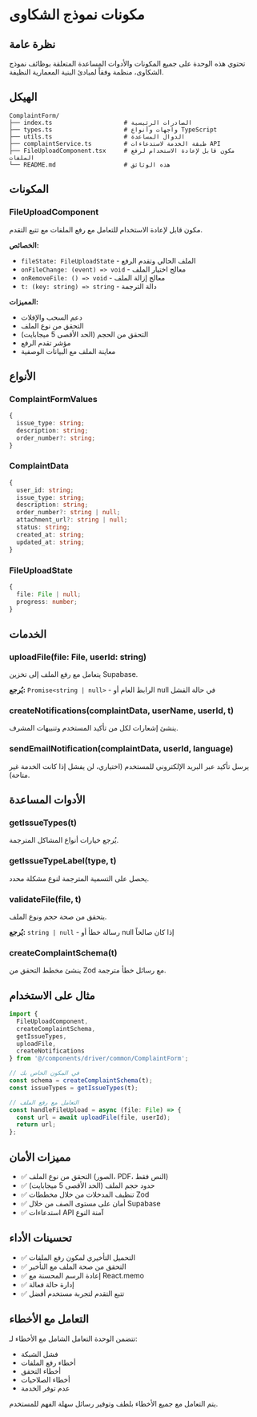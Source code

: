 # مكونات نموذج الشكاوى

## نظرة عامة
تحتوي هذه الوحدة على جميع المكونات والأدوات المساعدة المتعلقة بوظائف نموذج الشكاوى، منظمة وفقاً لمبادئ البنية المعمارية النظيفة.

## الهيكل

```
ComplaintForm/
├── index.ts                    # الصادرات الرئيسية
├── types.ts                    # واجهات وأنواع TypeScript
├── utils.ts                    # الدوال المساعدة
├── complaintService.ts         # طبقة الخدمة لاستدعاءات API
├── FileUploadComponent.tsx     # مكون قابل لإعادة الاستخدام لرفع الملفات
└── README.md                   # هذه الوثائق
```

## المكونات

### FileUploadComponent
مكون قابل لإعادة الاستخدام للتعامل مع رفع الملفات مع تتبع التقدم.

**الخصائص:**
- `fileState: FileUploadState` - الملف الحالي وتقدم الرفع
- `onFileChange: (event) => void` - معالج اختيار الملف
- `onRemoveFile: () => void` - معالج إزالة الملف
- `t: (key: string) => string` - دالة الترجمة

**المميزات:**
- دعم السحب والإفلات
- التحقق من نوع الملف
- التحقق من الحجم (الحد الأقصى 5 ميجابايت)
- مؤشر تقدم الرفع
- معاينة الملف مع البيانات الوصفية

## الأنواع

### ComplaintFormValues
```typescript
{
  issue_type: string;
  description: string;
  order_number?: string;
}
```

### ComplaintData
```typescript
{
  user_id: string;
  issue_type: string;
  description: string;
  order_number?: string | null;
  attachment_url?: string | null;
  status: string;
  created_at: string;
  updated_at: string;
}
```

### FileUploadState
```typescript
{
  file: File | null;
  progress: number;
}
```

## الخدمات

### uploadFile(file: File, userId: string)
يتعامل مع رفع الملف إلى تخزين Supabase.

**يُرجع:** `Promise<string | null>` - الرابط العام أو null في حالة الفشل

### createNotifications(complaintData, userName, userId, t)
ينشئ إشعارات لكل من تأكيد المستخدم وتنبيهات المشرف.

### sendEmailNotification(complaintData, userId, language)
يرسل تأكيد عبر البريد الإلكتروني للمستخدم (اختياري، لن يفشل إذا كانت الخدمة غير متاحة).

## الأدوات المساعدة

### getIssueTypes(t)
يُرجع خيارات أنواع المشاكل المترجمة.

### getIssueTypeLabel(type, t)
يحصل على التسمية المترجمة لنوع مشكلة محدد.

### validateFile(file, t)
يتحقق من صحة حجم ونوع الملف.

**يُرجع:** `string | null` - رسالة خطأ أو null إذا كان صالحاً

### createComplaintSchema(t)
ينشئ مخطط التحقق من Zod مع رسائل خطأ مترجمة.

## مثال على الاستخدام

```typescript
import { 
  FileUploadComponent,
  createComplaintSchema,
  getIssueTypes,
  uploadFile,
  createNotifications
} from '@/components/driver/common/ComplaintForm';

// في المكون الخاص بك
const schema = createComplaintSchema(t);
const issueTypes = getIssueTypes(t);

// التعامل مع رفع الملف
const handleFileUpload = async (file: File) => {
  const url = await uploadFile(file, userId);
  return url;
};
```

## مميزات الأمان

- ✅ التحقق من نوع الملف (الصور، PDF، النص فقط)
- ✅ حدود حجم الملف (الحد الأقصى 5 ميجابايت)
- ✅ تنظيف المدخلات من خلال مخططات Zod
- ✅ أمان على مستوى الصف من خلال Supabase
- ✅ استدعاءات API آمنة النوع

## تحسينات الأداء

- ✅ التحميل التأخيري لمكون رفع الملفات
- ✅ التحقق من صحة الملف مع التأخير
- ✅ إعادة الرسم المحسنة مع React.memo
- ✅ إدارة حالة فعالة
- ✅ تتبع التقدم لتجربة مستخدم أفضل

## التعامل مع الأخطاء

تتضمن الوحدة التعامل الشامل مع الأخطاء لـ:
- فشل الشبكة
- أخطاء رفع الملفات
- أخطاء التحقق
- أخطاء الصلاحيات
- عدم توفر الخدمة

يتم التعامل مع جميع الأخطاء بلطف وتوفير رسائل سهلة الفهم للمستخدم.
